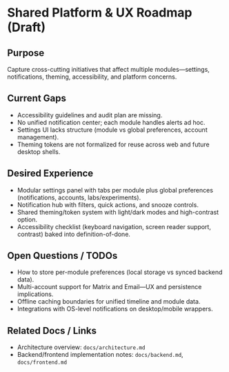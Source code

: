 Shared Platform & UX Roadmap (Draft)
====================================

Purpose
-------

Capture cross-cutting initiatives that affect multiple modules—settings, notifications, theming, accessibility, and platform concerns.

Current Gaps
------------

- Accessibility guidelines and audit plan are missing.
- No unified notification center; each module handles alerts ad hoc.
- Settings UI lacks structure (module vs global preferences, account management).
- Theming tokens are not formalized for reuse across web and future desktop shells.

Desired Experience
------------------

- Modular settings panel with tabs per module plus global preferences (notifications, accounts, labs/experiments).
- Notification hub with filters, quick actions, and snooze controls.
- Shared theming/token system with light/dark modes and high-contrast option.
- Accessibility checklist (keyboard navigation, screen reader support, contrast) baked into definition-of-done.

Open Questions / TODOs
----------------------

- How to store per-module preferences (local storage vs synced backend data).
- Multi-account support for Matrix and Email—UX and persistence implications.
- Offline caching boundaries for unified timeline and module data.
- Integrations with OS-level notifications on desktop/mobile wrappers.

Related Docs / Links
--------------------

- Architecture overview: `docs/architecture.md`
- Backend/frontend implementation notes: `docs/backend.md`, `docs/frontend.md`
